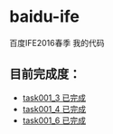 # baidu-ife
百度IFE2016春季 我的代码

## 目前完成度：

+ [task001_3 已完成](http://xxthink.com/baidu-ife/task/task001/task001_3)
+ [task001_4 已完成](http://xxthink.com/baidu-ife/task/task001/task001_3)
+ [task001_6 已完成](http://xxthink.com/baidu-ife/task/task001/task001_3)
